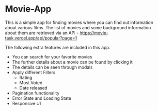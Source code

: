 # Movie-App

This is a simple app for finding movies where you can find out information about various films. The list of movies and some background information about them are retrieved via an API - https://movie-task.vercel.app/api/popular?page=1

The following extra features are included in this app. 

- You can search for your favorite movies
- The further details about a movie can be found by clicking it
- The details can be seen through modals
- Apply different Filters
  - Rating
  - Most Voted
  - Date released
- Pagination functionality
- Error State and Loading State
- Responsive UI
